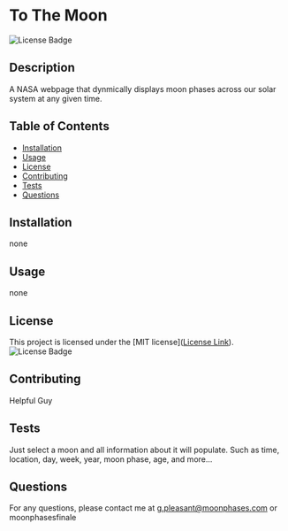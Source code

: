 # To The Moon
  ![License Badge](https://img.shields.io/badge/License-MIT-yellow.svg)

## Description
A NASA webpage that dynmically displays moon phases across our solar system at any given time.

## Table of Contents
* [Installation](#installation)
* [Usage](#usage)
* [License](#license)
* [Contributing](#contributing)
* [Tests](#tests)
* [Questions](#questions)

## Installation
none

## Usage
none

## License

This project is licensed under the [MIT license]([License Link](https://opensource.org/licenses/MIT)). ![License Badge](https://img.shields.io/badge/License-MIT-yellow.svg)

## Contributing
Helpful Guy

## Tests
Just select a moon and all information about it will populate. Such as time, location, day, week, year, moon phase, age, and more...

## Questions
For any questions, please contact me at g.pleasant@moonphases.com or moonphasesfinale
